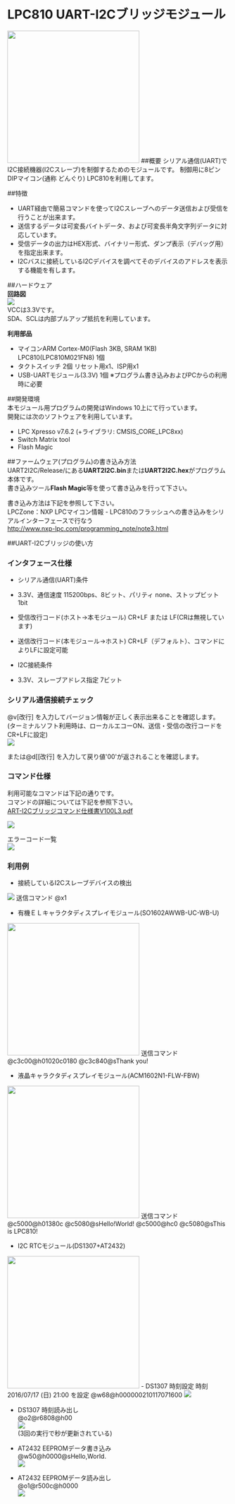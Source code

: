 # LPC810 UART-I2Cブリッジモジュール  
   <img src="img/03.jpg" width="300">  
##概要  
シリアル通信(UART)でI2C接続機器(I2Cスレーブ)を制御するためのモジュールです。  
制御用に8ピンDIPマイコン(通称 どんぐり) LPC810を利用してます。 

##特徴  
- UART経由で簡易コマンドを使ってI2Cスレーブへのデータ送信および受信を行うことが出来ます。  
- 送信するデータは可変長バイトデータ、および可変長半角文字列データに対応しています。  
- 受信データの出力はHEX形式、バイナリー形式、ダンプ表示（デバッグ用）を指定出来ます。  
- I2Cバスに接続しているI2Cデバイスを調べてそのデバイスのアドレスを表示する機能を有します。  


##ハードウェア  
**回路図**  
<img src="img/01.jpg">  
VCCは3.3Vです。  
SDA、SCLは内部プルアップ抵抗を利用しています。  

**利用部品**  
- マイコンARM Cortex-M0(Flash 3KB, SRAM 1KB) LPC810(LPC810M021FN8) 1個   
- タクトスイッチ 2個 リセット用x1、ISP用x1     
- USB-UARTモジュール(3.3V)  1個 ※プログラム書き込みおよびPCからの利用時に必要 


##開発環境  
本モジュール用プログラムの開発はWindows 10上にて行っています。  
開発には次のソフトウェアを利用しています。  
- LPC Xpresso v7.6.2  (+ライブラリ: CMSIS_CORE_LPC8xx)
- Switch Matrix tool  
- Flash Magic  

##ファームウェア(プログラム)の書き込み方法  
UART2I2C/Release/にある**UART2I2C.bin**または**UART2I2C.hex**がプログラム本体です。    
書き込みツール**Flash Magic**等を使って書き込みを行って下さい。

書き込み方法は下記を参照して下さい。  
LPCZone：NXP LPCマイコン情報 - LPC810のフラッシュへの書き込みをシリアルインターフェースで行なう  
http://www.nxp-lpc.com/programming_note/note3.html  


##UART-I2Cブリッジの使い方  
### インタフェース仕様  
- シリアル通信(UART)条件  
 - 3.3V、通信速度 115200bps、8ビット、パリティ none、ストップビット 1bit  
 - 受信改行コード(ホスト->本モジュール)  CR+LF または LF(CRは無視しています)  
 - 送信改行コード(本モジュール->ホスト)  CR+LF（デフォルト）、コマンドによりLFに設定可能  
   
- I2C接続条件
 - 3.3V、スレーブアドレス指定 7ビット  

### シリアル通信接続チェック  
@v[改行] を入力してバージョン情報が正しく表示出来ることを確認します。  
(ターミナルソフト利用時は、ローカルエコーON、送信・受信の改行コードをCR+LFに設定)  
<img src="img/05.jpg">  

または@d[[改行] を入力して戻り値'00'が返されることを確認します。  

### コマンド仕様  
利用可能なコマンドは下記の通りです。  
コマンドの詳細については下記を参照下さい。  
[ART-I2Cブリッジコマンド仕様書V100L3.pdf](https://github.com/Tamakichi/LPC810-UART-I2C-Bridge/raw/master/doc/UART-I2C%E3%83%96%E3%83%AA%E3%83%83%E3%82%B8%E3%82%B3%E3%83%9E%E3%83%B3%E3%83%89%E4%BB%95%E6%A7%98%E6%9B%B8V100L3.pdf)  

<img src="img/command.gif">  

エラーコード一覧  
<img src="img/error.gif">   

### 利用例  
- 接続しているI2Cスレーブデバイスの検出  
<img src="img/sample00.jpg">  
送信コマンド  
    @x1  

- 有機ＥＬキャラクタディスプレイモジュール(SO1602AWWB-UC-WB-U)  
<img src="img/sample01.jpg" width="300">  
送信コマンド  
    @c3c00@h01020c0180  
    @c3c840@sThank you! 

- 液晶キャラクタディスプレイモジュール(ACM1602N1-FLW-FBW)  
<img src="img/sample04.jpg" width="300">  
送信コマンド  
    @c5000@h01380c  
    @c5080@sHello!World!  
    @c5000@hc0  
    @c5080@sThis is LPC810!  

- I2C RTCモジュール(DS1307+AT2432)    
<img src="img/sample02.jpg" width="300">  
 - DS1307 時刻設定  
   時刻 2016/07/17 (日) 21:00 を設定  
    @w68@h000000210117071600  
   <img src="img/sample02_1.jpg">  

 - DS1307 時刻読み出し  
    @o2@r6808@h00  
   <img src="img/sample02_2.jpg">  
   (3回の実行で秒が更新されている)  

 - AT2432 EEPROMデータ書き込み  
    @w50@h0000@sHello,World.  
   <img src="img/sample02_3.jpg">  

 - AT2432 EEPROMデータ読み出し  
    @o1@r500c@h0000  
   <img src="img/sample02_4.jpg">  

